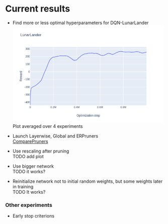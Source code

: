 # Current results

- Find more or less optimal hyperparameters for DQN-LunarLander  
    ![LunarLander](/docs/LunarLanderSimple.png)  
    Plot averaged over 4 experiments  

- Launch Layerwise, Global and ERPruners  
    [ComparePruners](/docs/ComparePruners.md)

- Use rescaling after pruning  
    TODO add plot  
- Use bigger network  
    TODO it works?  
- Reinitialize network not to initial random weights, but some weights later in training  
    TODO It works?  

### Other experiments
- Early stop criterions  
